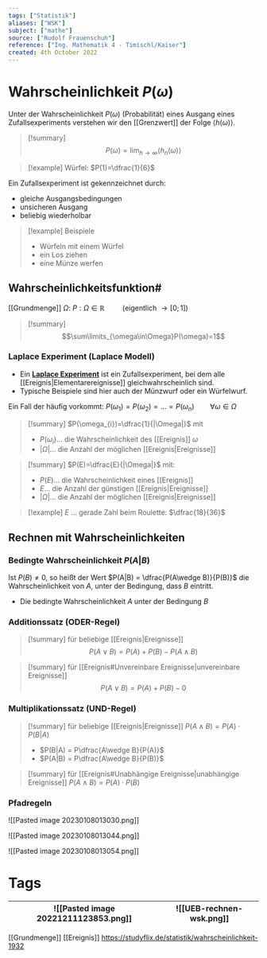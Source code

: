 ```yaml
---
tags: ["Statistik"]
aliases: ["WSK"]
subject: ["mathe"]
source: ["Rudolf Frauenschuh"]
reference: ["Ing. Mathematik 4 - Timischl/Kaiser"]
created: 4th October 2022
---
```


# Wahrscheinlichkeit $P(\omega)$
Unter der Wahrscheinlichkeit $P(\omega)$ (Probabilität) eines Ausgang eines Zufallsexperiments verstehen wir den [[Grenzwert]] der Folge $\langle h(\omega)\rangle$.

>[!summary] $$P(\omega)=\lim_{h\rightarrow\infty}\langle h_{n}(\omega)\rangle$$

> [!example] Würfel: $P(1)=\dfrac{1}{6}$

Ein Zufallsexperiment ist gekennzeichnet durch:
- gleiche Ausgangsbedingungen
- unsicheren Ausgang
- beliebig wiederholbar

>[!example] Beispiele
> - Würfeln mit einem Würfel
> - ein Los ziehen
> - eine Münze werfen

## Wahrscheinlichkeitsfunktion#
[[Grundmenge]] $\Omega$:
$P: \Omega\in\mathbb{R}\qquad$ (eigentlich $\rightarrow[0;1]$)

> [!summary] $$\sum\limits_{\omega\in\Omega}P(\omega)=1$$

### Laplace Experiment (Laplace Modell)
- Ein **[Laplace Experiment](https://studyflix.de/statistik/laplace-experiment-1109)** ist ein Zufallsexperiment, bei dem alle [[Ereignis|Elementarereignisse]] gleichwahrscheinlich sind.
- Typische Beispiele sind hier auch der Münzwurf oder ein Würfelwurf.

Ein Fall der häufig vorkommt: $P(\omega_{1})=P(\omega_{2})=\dots=P(\omega_{n})\qquad\forall\omega\in\Omega$

>[!summary] $P(\omega_{i})=\dfrac{1}{|\Omega|}$
>mit
> - $P(\omega_{i})\dots$ die Wahrscheinlichkeit des [[Ereignis]] $\omega$
> - $|\Omega|\dots$ die Anzahl der möglichen [[Ereignis|Ereignisse]]

>[!summary] $P(E)=\dfrac{E}{|\Omega|}$
> mit:
> - $P(E)\dots$ die Wahrscheinlichkeit eines [[Ereignis]]
> - $E\dots$ die Anzahl der günstigen [[Ereignis|Ereignisse]]
> - $|\Omega|\dots$ die Anzahl der möglichen [[Ereignis|Ereignisse]] 

> [!example] $E$ … gerade Zahl beim Roulette: $\dfrac{18}{36}$

## Rechnen mit Wahrscheinlichkeiten
### Bedingte Wahrscheinlichkeit $P(A|B)$
Ist $P(B)\neq 0$, so heißt der Wert  $P(A|B) = \dfrac{P(A\wedge B)}{P(B)}$ die Wahrscheinlichkeit von $A$, unter der Bedingung, dass $B$ eintritt.
- Die bedingte Wahrscheinlichkeit $A$ unter der Bedingung $B$

### Additionssatz (ODER-Regel)

> [!summary] für beliebige [[Ereignis|Ereignisse]]
> $$P(A\vee B) = P(A) + P(B) - P(A\wedge B)$$

>[!summary] für [[Ereignis#Unvereinbare Ereignisse|unvereinbare Ereignisse]]
> $$P(A\vee B) = P(A) + P(B) - 0$$

### Multiplikationssatz (UND-Regel)

>[!summary] für beliebige [[Ereignis|Ereignisse]]
> $P(A\wedge B)=P(A)\cdot P(B|A)$
> - $P(B|A) = P\dfrac{A\wedge B}{P(A)}$
> - $P(A|B) = P\dfrac{A\wedge B}{P(B)}$

>[!summary] für [[Ereignis#Unabhängige Ereignisse|unabhängige Ereignisse]]
> $P(A\wedge B)=P(A)\cdot P(B)$

### Pfadregeln
![[Pasted image 20230108013030.png]]

![[Pasted image 20230108013044.png]]

![[Pasted image 20230108013054.png]]
# Tags
| ![[Pasted image 20221211123853.png]] | ![[UEB-rechnen-wsk.png]] | 
| ------------------------------------ | ------------------------ |

[[Grundmenge]]
[[Ereignis]]
https://studyflix.de/statistik/wahrscheinlichkeit-1932